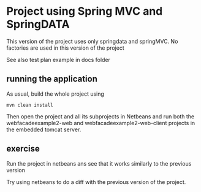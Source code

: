 
# Project using Spring MVC  and SpringDATA

This version of the project uses only springdata and springMVC.
No factories are used in this version of the project

See also test plan example in docs folder

## running the application
As usual, build the whole project using 
```
mvn clean install
```
Then open the project and all its subprojects in Netbeans and run both the webfacadeexample2-web and webfacadeexample2-web-client projects in the embedded tomcat server.

## exercise

Run the project in netbeans ans see that it works similarly to the previous version

Try using netbeans to do a diff with the previous version of the project.













